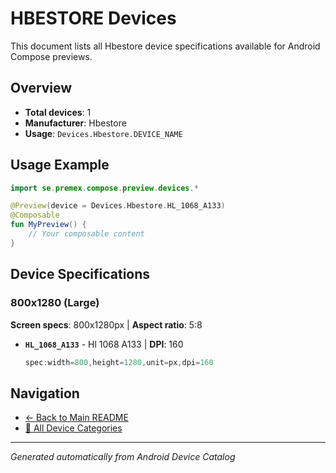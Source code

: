 # HBESTORE Devices

This document lists all Hbestore device specifications available for Android Compose previews.

## Overview

- **Total devices**: 1
- **Manufacturer**: Hbestore
- **Usage**: `Devices.Hbestore.DEVICE_NAME`

## Usage Example

```kotlin
import se.premex.compose.preview.devices.*

@Preview(device = Devices.Hbestore.HL_1068_A133)
@Composable
fun MyPreview() {
    // Your composable content
}
```

## Device Specifications

### 800x1280 (Large)

**Screen specs**: 800x1280px | **Aspect ratio**: 5:8

- **`HL_1068_A133`** - Hl 1068 A133 | **DPI**: 160
  ```kotlin
  spec:width=800,height=1280,unit=px,dpi=160
  ```

## Navigation

- [← Back to Main README](../../README.md)
- [📱 All Device Categories](../README.md)

---
*Generated automatically from Android Device Catalog*
